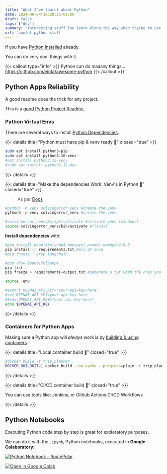```yaml
---
title: "What I've learnt about Python"
date: 2024-09-04T10:20:21+01:00
draft: false
tags: ["dev"]
summary: 'Interesting stuff Ive learn along the way when trying to use Python'
url: 'useful-python-stuff'
---
```


If you have [Python Installed](https://jalcocert.github.io/JAlcocerT/guide-python/#installing-python-) already.

You can do very cool things with it.

{{< callout type="info" >}}
Python can do maaany things... https://github.com/vinta/awesome-python
{{< /callout >}}


## Python Apps Reliability

A good readme does the trick for any project.

This is a [good Python Project Readme.](https://github.com/JAlcocerT/Streamlit-MultiChat/blob/main/README.md)

### Python Virtual Envs


There are several ways to install [Python Dependencies](https://fossengineer.com/python-dependencies-for-ai/).



{{< details title="Python must have pip & venv ready 📌" closed="true" >}}

```sh
sudo apt install python3-pip
sudo apt install python3.10-venv
#apt install python3.12-venv
#sudo apt install python3.12-dev
```

{{< /details >}}



{{< details title="Make the dependencies Work: Venv's in Python 📌" closed="true" >}}

> As per [Docs](https://jalcocert.github.io/JAlcocerT/useful-python-stuff/)

```sh
#python -m venv solvingerror_venv #create the venv
python3 -m venv solvingerror_venv #create the venv

#solvingerror_venv\Scripts\activate #activate venv (windows)
source solvingerror_venv/bin/activate #(linux)
```

**Install dependencies** with:

```sh
#pip install beautifulsoup4 openpyxl pandas numpy==2.0.0
pip install -r requirements.txt #all at once
#pip freeze | grep langchain

#pip show beautifulsoup4
pip list
pip freeze > requirements-output.txt #generate a txt with the ones you have!
```

```sh
source .env

#export OPENAI_API_KEY="your-api-key-here"
#set OPENAI_API_KEY=your-api-key-here
#$env:OPENAI_API_KEY="your-api-key-here"
echo $OPENAI_API_KEY
```

{{< /details >}}


### Containers for Python Apps

Making sure a Python app will *always* work is by [building & using containers](https://fossengineer.com/building-docker-container-images/).

{{< details title="Local container build 📌" closed="true" >}}

```sh
#docker build -t trip_planner .
DOCKER_BUILDKIT=1 docker build --no-cache --progress=plain -t trip_planner .
```

{{< /details >}}


{{< details title="CI/CD container build 📌" closed="true" >}}

You can use tools like: Jenkins, or Github Actions CI/CD Workflows

{{< /details >}}


## Python Notebooks

Executing Python code step by step is great for exploratory purposes.

We can do it with the `.ipynb`, Python notebooks, executed in **Google Colaboratory**:

<!-- [![Python Notebook - RoutePolar](/img/OpenInColab.svg)](https://colab.research.google.com/github/JAlcocerT/Py_RouteTracker/blob/main/Py_RoutePolar.ipynb) -->

[![Python Notebook - RoutePolar](https://colab.research.google.com/assets/colab-badge.svg)](https://colab.research.google.com/github/JAlcocerT/Py_RouteTracker/blob/main/Py_RoutePolar.ipynb)

[![Open in Google Colab](https://colab.research.google.com/assets/colab-badge.svg)](https://colab.research.google.com/github/JAlcocerT/JAlcocerT/blob/main/Z_TestingLanguages/Z_Python/QR_generation.ipynb)